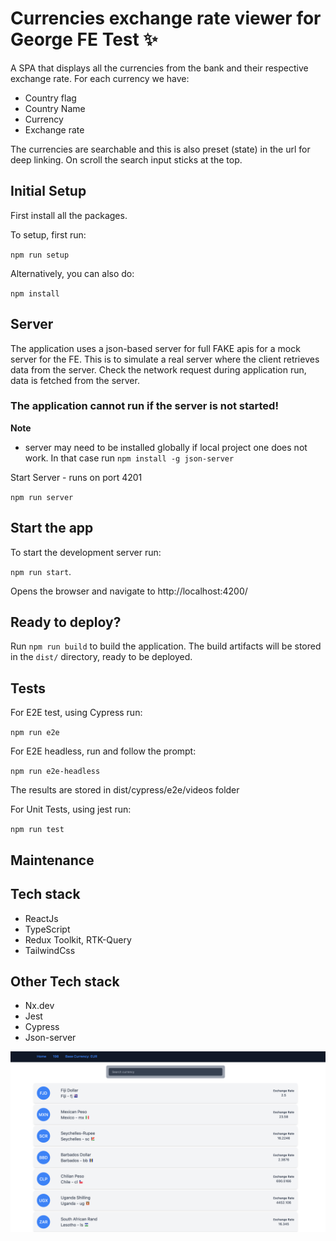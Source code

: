 # Currencies exchange rate viewer for George FE Test ✨
 
A SPA that displays all the currencies from the bank and their respective exchange rate. For each currency we have:

- Country flag
- Country Name
- Currency
- Exchange rate

The currencies are searchable and this is also preset (state) in the url for deep linking. On scroll the search input sticks at the top.

## Initial Setup
First install all the packages.

To setup, first run:

`npm run setup`

Alternatively, you can also do:

`npm install`

## Server
The application uses a json-based server for full FAKE apis for a mock server for the FE. This is to simulate a real server where the client retrieves data from the server. Check the network request during application run, data is fetched from the server.

### The application cannot run if the server is not started!
**Note**
- server may need to be installed globally if local project one does not work. In that case run `npm install -g json-server`

Start Server - runs on port 4201

`npm run server`

## Start the app

To start the development server run:

`npm run start`.

Opens the browser and navigate to http://localhost:4200/

## Ready to deploy?

Run `npm run build` to build the application. The build artifacts will be stored in the `dist/` directory, ready to be deployed.

## Tests

For E2E test, using Cypress run:

`npm run e2e`

For E2E headless, run and follow the prompt:

`npm run e2e-headless`

The results are stored in dist/cypress/e2e/videos folder

For Unit Tests, using jest run:

`npm run test`

## Maintenance

## Tech stack
- ReactJs
- TypeScript
- Redux Toolkit, RTK-Query
- TailwindCss

## Other Tech stack
- Nx.dev
- Jest
- Cypress
- Json-server


![img.png](img.png)